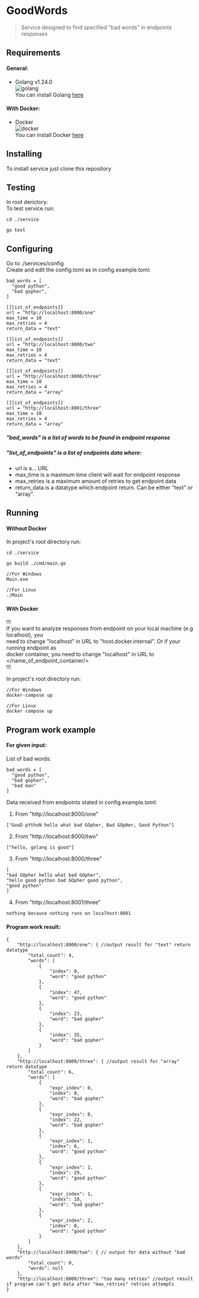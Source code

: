 # GoodWords
> Service designed to find specified "bad words" in endpoints responses

## Requirements
#### General:
- Golang v1.24.0 <br/>
![golang](https://badgen.net/static/go/1.24.0/green?icon=github)<br/>
You can install Golang <a href="https://go.dev/doc/install">here</a>

#### With Docker:
- Docker <br/>
 ![docker](https://badgen.net/static/docker/@latest/purple)<br/>
 You can install Docker <a href="https://docs.docker.com/engine/install/">here</a>

 ## Installing
 To install service just clone this repository

## Testing
In root derictory:</br>
To test service run:
```
cd ./service

go test
```

 ## Configuring
Go to ./services/config <br/>
Create and edit the config.toml as in config.example.toml:
```
bad_words = [
  "good python",
  "bad gopher",
]

[[list_of_endpoints]]
url = "http://localhost:8000/one"
max_time = 10
max_retries = 4
return_data = "text"

[[list_of_endpoints]]
url = "http://localhost:8000/two"
max_time = 10
max_retries = 4
return_data = "text"

[[list_of_endpoints]]
url = "http://localhost:8000/three"
max_time = 10
max_retries = 4
return_data = "array"

[[list_of_endpoints]]
url = "http://localhost:8001/three"
max_time = 10
max_retries = 4
return_data = "array"
```

##### "bad_words" is a list of words to be found in endpoint response

##### "list_of_endpoints" is a list of endpoints data where:
- url is a... URL 
- max_time is a maximum time client will wait for endpoint response
- max_retries is a maximum amount of retries to get endpoint data
- return_data is a datatype which endpoint return. Can be either "text" or "array". 

## Running
#### Without Docker
In project's root directory run:
```
cd ./service

go build ./cmd/main.go

//For Windows
Main.exe

//For Linux
./Main
```

#### With Docker
!!!</br> 
If you want to analyze responses from endpoint on your local machine (e.g localhost), you</br>
need to change "localhost" in URL to "host.docker.internal". Or if your running endpoint as</br>
docker container, you need to change "localhost" in URL to </name_of_endpoint_container/></br>
!!!</br> 

In project's root directory run:
```
//For Windows
docker-compose up

//For Linux
docker compose up
```

## Program work example
#### For given input:
List of bad words:

```
bad_words = [
  "good python",
  "bad gopher",
  "bad man"
]
```

Data received from endpoints stated in config.example.toml:

1. From "http://localhost:8000/one"
```
["GooD pYthoN hello what bad GOpher, Bad GOpHer, Good Python"]
```
2. From "http://localhost:8000/two"
```
["hello, golang is good"]
```
3. From "http://localhost:8000/three"
```
[
"bad GOpher hello what bad GOpher",
"hello good python bad GOpher good python",
"good python"
]
```
4. From "http://localhost:8001/three"
```
nothing because nothing runs on localhost:8001
```

####  Program work result:

```
{
    "http://localhost:8000/one": { //output result for "text" return datatype
        "total_count": 4,
        "words": [
            {
                "index": 0,
                "word": "good python"
            },
            {
                "index": 47,
                "word": "good python"
            },
            {
                "index": 23,
                "word": "bad gopher"
            },
            {
                "index": 35,
                "word": "bad gopher"
            }
        ]
    },
    "http://localhost:8000/three": { //output result for "array" return datatype
        "total_count": 6,
        "words": [
            {
                "expr_index": 0,
                "index": 0,
                "word": "bad gopher"
            },
            {
                "expr_index": 0,
                "index": 22,
                "word": "bad gopher"
            },
            {
                "expr_index": 1,
                "index": 6,
                "word": "good python"
            },
            {
                "expr_index": 1,
                "index": 29,
                "word": "good python"
            },
            {
                "expr_index": 1,
                "index": 18,
                "word": "bad gopher"
            },
            {
                "expr_index": 2,
                "index": 0,
                "word": "good python"
            }
        ]
    },
    "http://localhost:8000/two": { // output for data without "bad words"
        "total_count": 0,
        "words": null
    },
    "http://localhost:8000/three": "too many retries" //output result if program can't get data after "max_retries" retries attempts
}
```
